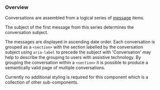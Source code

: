 ### Overview

Conversations are assembled from a logical series of [message](message--internal) items.

The subject of the first message from this series determines the conversation subject.

The messages are displayed in ascending date order. Each conversation is grouped as a `<section>` with the section labelled by the conversation subject using `aria-label` to precede the subject with 'Conversation' may help to describe the grouping to users with assistive technology. By grouping the conversation within a `<section>` it is possible to produce a semantically valid page of multiple conversations.

Currently no additional styling is required for this component which is a collection of other sub-components.
